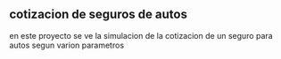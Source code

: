 ## cotizacion de seguros de autos

en este proyecto se ve la simulacion de la cotizacion de un seguro para autos segun varion parametros
